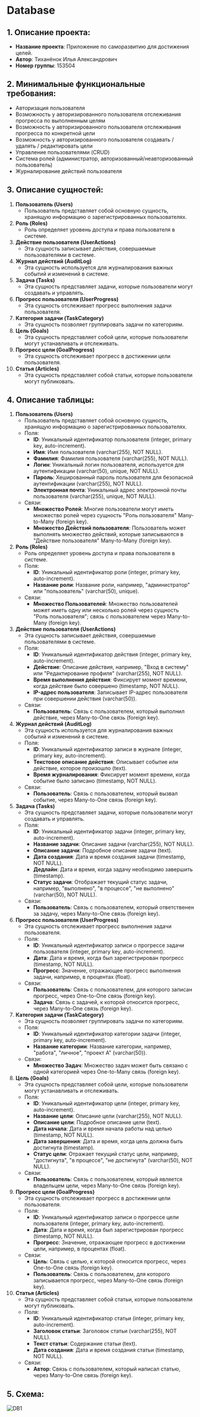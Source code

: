 # Database
## 1. Описание проекта:
* **Название проекта**: Приложение по саморазвитию для достижения целей.
* **Автор**: Тиханёнок Илья Александрович
* **Номер группы**: 153504

## 2. Минимальные функциональные требования:
* Авторизация пользователя
* Возможность у авторизированного пользователя отслеживания прогресса по выполненным целям
* Возможность у авторизированного пользователя отслеживания прогресса по конкретной цели
* Возможность у авторизированного пользователя создавать / удалять / редактировать цели
* Управление пользователями (CRUD)
* Система ролей (администратор, авторизованный/неавторизованный пользователь)
* Журналирование действий пользователя

## 3. Описание сущностей:
1. **Пользователь (Users)**
   - Пользователь представляет собой основную сущность, хранящую информацию о зарегистрированных пользователях.
2. **Роль (Roles)**
   - Роль определяет уровень доступа и права пользователя в системе.
3. **Действие пользователя (UserActions)**
   - Эта сущность записывает действия, совершаемые пользователями в системе.
4. **Журнал действий (AuditLog)**
   - Эта сущность используется для журналирования важных событий и изменений в системе.
5. **Задача (Tasks)**
   - Эта сущность представляет задачи, которые пользователи могут создавать и управлять.
6. **Прогресс пользователя (UserProgress)**
   - Эта сущность отслеживает прогресс выполнения задачи пользователя.
7. **Категория задачи (TaskCategory)**
   - Эта сущность позволяет группировать задачи по категориям.
8. **Цель (Goals)**
   - Эта сущность представляет собой цели, которые пользователи могут устанавливать и отслеживать.
9. **Прогресс цели (GoalProgress)**
   - Эта сущность отслеживает прогресс в достижении цели пользователя.
10. **Статья (Articles)**
    - Эта сущность представляет собой статьи, которые пользователи могут публиковать.

## 4. Описание таблицы:
1. **Пользователь (Users)**
   - Пользователь представляет собой основную сущность, хранящую информацию о зарегистрированных пользователях.
   - Поля:
     - **ID**: Уникальный идентификатор пользователя (integer, primary key, auto-increment).
     - **Имя**: Имя пользователя (varchar(255), NOT NULL).
     - **Фамилия**: Фамилия пользователя (varchar(255), NOT NULL).
     - **Логин**: Уникальный логин пользователя, используется для аутентификации (varchar(50), unique, NOT NULL).
     - **Пароль**: Хешированный пароль пользователя для безопасной аутентификации (varchar(255), NOT NULL).
     - **Электронная почта**: Уникальный адрес электронной почты пользователя (varchar(255), unique, NOT NULL).
   - Связи:
     - **Множество Ролей**: Многие пользователи могут иметь множество ролей через сущность "Роль пользователя" Many-to-Many (foreign key).
     - **Множество Действий пользователя**: Пользователь может выполнять множество действий, которые записываются в "Действие пользователя" Many-to-Many (foreign key).
2. **Роль (Roles)**
   - Роль определяет уровень доступа и права пользователя в системе.
   - Поля:
     - **ID**: Уникальный идентификатор роли (integer, primary key, auto-increment).
     - **Название роли**: Название роли, например, "администратор" или "пользователь" (varchar(50), unique).
   - Связи:
     - **Множество Пользователей**: Множество пользователей может иметь одну или несколько ролей через сущность "Роль пользователя"; связь с пользователем через Many-to-Many (foreign key).
3. **Действие пользователя (UserActions)**
   - Эта сущность записывает действия, совершаемые пользователями в системе.
   - Поля:
     - **ID**: Уникальный идентификатор действия (integer, primary key, auto-increment).
     - **Действие**: Описание действия, например, "Вход в систему" или "Редактирование профиля" (varchar(255), NOT NULL).
     - **Время выполнения действия**: Фиксирует момент времени, когда действие было совершено (timestamp, NOT NULL).
     - **IP-адрес пользователя**: Записывает IP-адрес пользователя при совершении действия (varchar(50)).
   - Связи:
     - **Пользователь**: Связь с пользователем, который выполнил действие, через Many-to-One связь (foreign key).
4. **Журнал действий (AuditLog)**
   - Эта сущность используется для журналирования важных событий и изменений в системе.
   - Поля:
     - **ID**: Уникальный идентификатор записи в журнале (integer, primary key, auto-increment).
     - **Текстовое описание действия**: Описывает событие или действие, которое произошло (text).
     - **Время журналирования**: Фиксирует момент времени, когда событие было записано (timestamp, NOT NULL).
   - Связи:
     - **Пользователь**: Связь с пользователем, который вызвал событие, через Many-to-One связь (foreign key).
5. **Задача (Tasks)**
   - Эта сущность представляет задачи, которые пользователи могут создавать и управлять.
   - Поля:
     - **ID**: Уникальный идентификатор задачи (integer, primary key, auto-increment).
     - **Название задачи**: Описание задачи (varchar(255), NOT NULL).
     - **Описание задачи**: Подробное описание задачи (text).
     - **Дата создания**: Дата и время создания задачи (timestamp, NOT NULL).
     - **Дедлайн**: Дата и время, когда задачу необходимо завершить (timestamp).
     - **Статус задачи**: Отображает текущий статус задачи, например, "выполнено", "в процессе", "не выполнено" (varchar(50), NOT NULL).
   - Связи:
     - **Пользователь**: Связь с пользователем, который ответственен за задачу, через Many-to-One связь (foreign key).
6. **Прогресс пользователя (UserProgress)**
   - Эта сущность отслеживает прогресс выполнения задачи пользователя.
   - Поля:
     - **ID**: Уникальный идентификатор записи о прогрессе задачи пользователя (integer, primary key, auto-increment).
     - **Дата**: Дата и время, когда был зарегистрирован прогресс (timestamp, NOT NULL).
     - **Прогресс**: Значение, отражающее прогресс выполнения задачи, например, в процентах (float).
   - Связи:
     - **Пользователь**: Связь с пользователем, для которого записан прогресс, через One-to-One связь (foreign key).
     - **Задача**: Связь с задачей, к которой относится прогресс, через Many-to-One связь (foreign key).
7. **Категория задачи (TaskCategory)**
   - Эта сущность позволяет группировать задачи по категориям.
   - Поля:
     - **ID**: Уникальный идентификатор категории задачи (integer, primary key, auto-increment).
     - **Название категории**: Название категории, например, "работа", "личное", "проект A" (varchar(50)).
   - Связи:
     - **Множество Задач**: Множество задач может быть связано с одной категорией через One-to-Many связь (foreign key).
8. **Цель (Goals)**
   - Эта сущность представляет собой цели, которые пользователи могут устанавливать и отслеживать.
   - Поля:
     - **ID**: Уникальный идентификатор цели (integer, primary key, auto-increment).
     - **Название цели**: Описание цели (varchar(255), NOT NULL).
     - **Описание цели**: Подробное описание цели (text).
     - **Дата начала**: Дата и время начала работы над целью (timestamp, NOT NULL).
     - **Дата завершения**: Дата и время, когда цель должна быть достигнута (timestamp).
     - **Статус цели**: Отражает текущий статус цели, например, "достигнута", "в процессе", "не достигнута" (varchar(50), NOT NULL).
   - Связи:
     - **Пользователь**: Связь с пользователем, который является владельцем цели, через Many-to-One связь (foreign key).
9. **Прогресс цели (GoalProgress)**
   - Эта сущность отслеживает прогресс в достижении цели пользователя.
   - Поля:
     - **ID**: Уникальный идентификатор записи о прогрессе цели пользователя (integer, primary key, auto-increment).
     - **Дата**: Дата и время, когда был зарегистрирован прогресс (timestamp, NOT NULL).
     - **Прогресс**: Значение, отражающее прогресс в достижении цели, например, в процентах (float).
   - Связи:
     - **Цель**: Связь с целью, к которой относится прогресс, через One-to-One связь (foreign key).
     - **Пользователь**: Связь с пользователем, для которого записывается прогресс, через Many-to-One связь (foreign key).
10. **Статья (Articles)**
    - Эта сущность представляет собой статьи, которые пользователи могут публиковать.
    - Поля:
      - **ID**: Уникальный идентификатор статьи (integer, primary key, auto-increment).
      - **Заголовок статьи**: Заголовок статьи (varchar(255), NOT NULL).
      - **Текст статьи**: Содержание статьи (text).
      - **Дата создания**: Дата и время создания статьи (timestamp, NOT NULL).
    - Связи:
      - **Автор**: Связь с пользователем, который написал статью, через Many-to-One связь (foreign key).
## 5. Схема:
![DB1](https://github.com//NRGLook/Database/blob/main/DB1.png)

